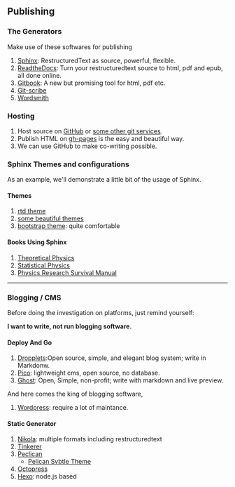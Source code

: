 ## Publishing

### The Generators

Make use of these softwares for publishing

1. [Sphinx](http://sphinx-doc.org): RestructuredText as source, powerful, flexible.
1. [ReadtheDocs](http://readthedocs.org/): Turn your restructuredtext source to html, pdf and epub, all done online.
2. [Gitbook](http://www.gitbook.io/): A new but promising tool for html, pdf etc.
3. [Git-scribe](https://github.com/schacon/git-scribe)
4. [Wordsmith](https://github.com/tractical/wordsmith)

### Hosting

1. Host source on [GitHub](http://github.com) or [some other git services](Be-Organized.html).
2. Publish HTML on [gh-pages](https://pages.github.com/) is the easy and beautiful way.
3. We can use GitHub to make co-writing possible.




### Sphinx Themes and configurations

As an example, we'll demonstrate a little bit of the usage of Sphinx.

#### Themes

1. [rtd theme](https://github.com/snide/sphinx_rtd_theme)
2. [some beautiful themes](https://github.com/vkvn/sphinx-themes)
3. [bootstrap theme](https://pypi.python.org/pypi/sphinx-bootstrap-theme/): quite comfortable


#### Books Using Sphinx

1. [Theoretical Physics](https://github.com/certik/theoretical-physics)
2. [Statistical Physics](https://github.com/emptymalei/StatisticalPhysics)
3. [Physics Research Survival Manual](https://github.com/CosmologyTaskForce/PhysicsResearchSurvivalManual)


-----

### Blogging / CMS

Before doing the investigation on platforms, just remind yourself:

**I want to write, not run blogging software.**

#### Deploy And Go

1. [Dropplets](https://github.com/circa75/dropplets):Open source, simple, and elegant blog system; write in Markdonw.
2. [Pico](https://github.com/gilbitron/Pico): lightweight cms, open source, no database.
3. [Ghost](https://github.com/tryghost/Ghost): Open, Simple, non-profit; write with markdown and live preview.


And here comes the king of blogging software,

1. [Wordpress](http://wordpress.org/): require a lot of maintance.




#### Static Generator

1. [Nikola](http://getnikola.com/): multiple formats including restructuredtext
2. [Tinkerer](http://tinkerer.me/index.html)
3. [Peclican](http://docs.getpelican.com/en/3.3.0/)
    * [Pelican Svbtle Theme](https://github.com/wting/pelican-svbtle)
4. [Octopress](http://octopress.org/)
5. [Hexo](https://github.com/tommy351/hexo): node.js based

